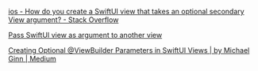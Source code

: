 [ios - How do you create a SwiftUI view that takes an optional secondary View argument? - Stack Overflow](https://stackoverflow.com/questions/58384580/how-do-you-create-a-swiftui-view-that-takes-an-optional-secondary-view-argument)

[Pass SwiftUI view as argument to another view](https://programmingwithswift.com/pass-swiftui-view-as-argument-to-another-view/)

[Creating Optional @ViewBuilder Parameters in SwiftUI Views | by Michael Ginn | Medium](https://michael-ginn.medium.com/creating-optional-viewbuilder-parameters-in-swiftui-views-a0d4e3e1a0ae)
